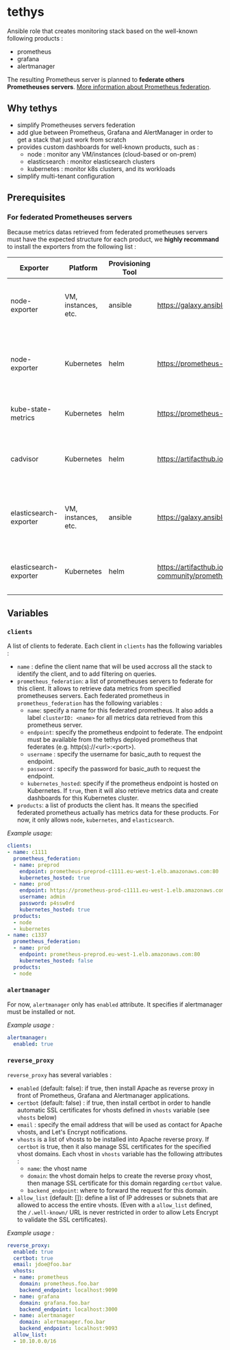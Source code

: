 # tethys

Ansible role that creates monitoring stack based on the well-known following products :

- prometheus
- grafana
- alertmanager

The resulting Prometheus server is planned to **federate others Prometheuses servers**. [More information about Prometheus federation](https://prometheus.io/docs/prometheus/latest/federation/).

## Why tethys

- simplify Prometheuses servers federation
- add glue between Prometheus, Grafana and AlertManager in order to get a stack that just work from scratch
- provides custom dashboards for well-known products, such as :
  - node : monitor any VM/instances (cloud-based or on-prem)
  - elasticsearch : monitor elasticsearch clusters
  - kubernetes : monitor k8s clusters, and its workloads
- simplify multi-tenant configuration

## Prerequisites

### For federated Prometheuses servers

Because metrics datas retrieved from federated prometheuses servers must have the expected structure for each product, we **highly recommand** to install the exporters from the following list :

|Exporter|Platform|Provisioning Tool|Repo|Description|
|-|-|-|-|-|
|node-exporter|VM, instances, etc.|ansible|<https://galaxy.ansible.com/cloudalchemy/node-exporter>|Install node-exporter on classic instance or virtual machines|
|node-exporter|Kubernetes|helm|<https://prometheus-community.github.io/helm-charts>|Install node-exporter as Kubernetes `DaemonSet` to monitor Kubernetes cluster nodes.|
|kube-state-metrics|Kubernetes|helm|<https://prometheus-community.github.io/helm-charts>|Install state-metrics for Kubernetes cluster.|
|cadvisor|Kubernetes|helm|<https://artifacthub.io/packages/helm/ckotzbauer/cadvisor>|Install cadvisor for in-depth metrics in Kubernetes workloads.|
|elasticsearch-exporter|VM, instances, etc.|ansible|<https://galaxy.ansible.com/lyr/elasticsearch_exporter>|Install elasticsearch-exporter on classic instance or virtual machines|
|elasticsearch-exporter|Kubernetes|helm|<https://artifacthub.io/packages/helm/prometheus-community/prometheus-elasticsearch-exporter>|Install elasticsearch-exporter within Kubernetes.|

## Variables

### `clients`

A list of clients to federate. Each client in `clients` has the following variables :

- `name` : define the client name that will be used accross all the stack to identify the client, and to add filtering on queries.
- `prometheus_federation`: a list of prometheuses servers to federate for this client. It allows to retrieve data metrics from specified prometheuses servers. Each federated prometheus in `prometheus_federation` has the following variables :
  - `name`: specify a name for this federated prometheus. It also adds a label `clusterID: <name>` for all metrics data retrieved from this prometheus server.
  - `endpoint`: specify the prometheus endpoint to federate. The endpoint must be available from the tethys deployed prometheus that federates (e.g. http(s)://\<url\>:\<port\>).
  - `username` : specify the username for basic_auth to request the endpoint.
  - `password` : specify the password for basic_auth to request the endpoint.
  - `kubernetes_hosted`: specify if the prometheus endpoint is hosted on Kubernetes. If `true`, then it will also retrieve metrics data and create dashboards for this Kubernetes cluster.
- `products`: a list of products the client has. It means the specified federated prometheus actually has metrics data for these products. For now, it only allows `node`, `kubernetes`, and `elasticsearch`.

_Example usage:_

```yaml
clients:
- name: c1111
  prometheus_federation:
  - name: preprod
    endpoint: prometheus-preprod-c1111.eu-west-1.elb.amazonaws.com:80
    kubernetes_hosted: true
  - name: prod
    endpoint: https://prometheus-prod-c1111.eu-west-1.elb.amazonaws.com:80
    username: admin
    password: p4ssw0rd
    kubernetes_hosted: true
  products:
  - node
  - kubernetes
- name: c1337
  prometheus_federation:
  - name: prod
    endpoint: prometheus-preprod.eu-west-1.elb.amazonaws.com:80
    kubernetes_hosted: false
  products:
  - node
```

### `alertmanager`

For now, `alertmanager` only has `enabled` attribute. It specifies if alertmanager must be installed or not.

_Example usage :_

```yaml
alertmanager:
  enabled: true
```

### `reverse_proxy`

`reverse_proxy` has several variables :

- `enabled` (default: false): if true, then install Apache as reverse proxy in front of Prometheus, Grafana and Alertmanager applications.
- `certbot` (default: false) : if true, then install certbot in order to handle automatic SSL certificates for vhosts defined in `vhosts` variable (see `vhosts` below)
- `email` : specify the email address that will be used as contact for Apache vhosts, and Let's Encrypt notifications.
- `vhosts` is a list of vhosts to be installed into Apache reverse proxy. If `certbot` is true, then it also manage SSL certificates for the specified vhost domains. Each vhost in `vhosts` variable has the following attributes :
  - `name`: the vhost name
  - `domain`: the vhost domain helps to create the reverse proxy vhost, then manage SSL certificate for this domain regarding `certbot` value.
  - `backend_endpoint`: where to forward the request for this domain.
- `allow_list` (default: []): define a list of IP addresses or subnets that are allowed to access the entire vhosts. (Even with a `allow_list` defined, the `/.well-known/` URL is never restricted in order to allow Lets Encrypt to validate the SSL certificates).

_Example usage :_

```yaml
reverse_proxy:
  enabled: true
  certbot: true
  email: jdoe@foo.bar
  vhosts:
  - name: prometheus
    domain: prometheus.foo.bar
    backend_endpoint: localhost:9090
  - name: grafana
    domain: grafana.foo.bar
    backend_endpoint: localhost:3000
  - name: alertmanager
    domain: alertmanager.foo.bar
    backend_endpoint: localhost:9093
  allow_list:
  - 10.10.0.0/16
```
